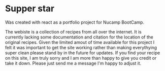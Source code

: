 # Supper star

Was created with react as a portfolio project for Nucamp BootCamp.

The webiste is a collection of recipes from all over the internet. It is currently lacking some documentation and citation for the location of the original recipes. Given the limited amout of time available for this project I felt it was important to get the site working rather than making everythying super clean please stand by in the future for updates. If you find your recipe on this site, I am truly sorry and I am more than happy to give you credit or take it down. Please just send me a message I'm happy to adjust it. 

